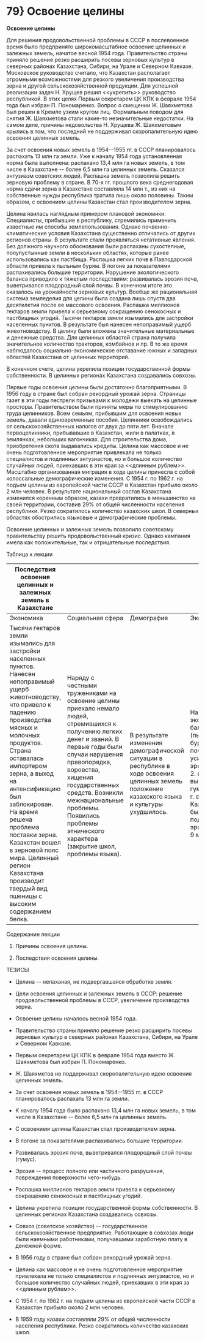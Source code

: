 # 79} Освоение целины

**Освоение целины**

Для решения продовольственной проблемы в СССР в послевоенное время было предпринято широкомасштабное освоение целинных и залежных земель, начатое весной 1954 года. Правительство страны приняло решение резко расширить посевы зерновых культур в северных районах Казахстана, Сибири, на Урале и Северном Кавказе. Московское руководство считало, что Казахстан располагает огромными возможностями для резкого увеличения производства зерна и другой сельскохозяйственной продукции. Для успешной реализации задач Н. Хрущев решил \<\<укрепить\>\> руководство республикой. В этих целях Первым секретарем ЦК КПК в феврале 1954 года был избран П. Пономаренко. Вопрос о смещении Ж. Шаяхметова был решен в Кремле узким кругом лиц. Формальным поводом для снятия Ж. Шаяхметова стали какие-то незначительные недостатки. На самом деле, причины недовольства Н. Хрущева Ж. Шаяхметовым крылись в том, что последний не поддерживал скоропалительную идею освоения целинных земель.

За счет освоения новых земель в 1954--1955 гг. в СССР планировалось распахать 13 млн га земли. Уже к началу 1954 года установленная норма была выполнена: распахано 13,4 млн га новых земель, в том числе в Казахстане -- более 6,5 млн га целинных земель. Сказался энтузиазм советских людей. Распашка земель позволила решить зерновую проблему в стране. В 70-х гг. прошлого века среднегодовая норма сдачи зерна в Казахстане составляла 14 млн т., из них на собственные нужды республика тратила лишь около половины. Таким образом, с освоением целины Казахстан стал производителем зерна.

Целина явилась наглядным примером плановой экономики. Специалисты, прибывшие в республику, стремились применить известные им способы землепользования. Однако почвенно-климатические условия Казахстана существенно отличались от других регионов страны. В результате стали проявляться негативные явления. Без должного научного обоснования были распаханы сухостепные, полупустынные земли в нескольких областях, которые ранее использовались как пастбища. Распашка легких почв в Павлодарской области привела к пыльным бурям. В погоне за показателями распахивались большие территории. Нарушение экологического баланса приводило к тяжелым последствиям: развивалась эрозия почв, выветривался плодородный слой почвы. В конечном итоге это сказалось на урожайности зерновых культур. Вообще же рациональная система земледелия для целины была создана лишь спустя два десятилетия после ее массового освоения. Распашка миллионов гектаров земли привела к серьезному сокращению сенокосных и пастбищных угодий. Тысячи гектаров земли изымались для застройки населенных пунктов. В результате был нанесен непоправимый ущерб животноводству. В целину были вложены значительные материальные и денежные средства. Для целинных областей страна получила значительное количество тракторов, комбайнов и пр. В то же время наблюдалось социально-экономическое отставание южных и западных областей Казахстана от целинных территорий.

В конечном счете, целина укрепила позиции государственной формы собственности. В целинных регионах Казахстана создавались совхозы.

Первые годы освоения целины были достаточно благоприятными. В 1956 году в стране был собран рекордный урожай зерна. Страницы газет в эти годы пестрели призывами к молодежи выехать на целинные просторы. Правительством были приняты меры по стимулированию труда целинников. Всем семьям, прибывшим для освоения новых земель, давали единовременные пособия. Целинники освобождались от сельскохозяйственных налогов от двух до пяти лет. Вначале первоцелинники, прибывавшие в Казахстан, жили в палатках, в землянках, небольших вагончиках. Для строительства дома, приобретения скота выдавались кредиты. Целина как массовое и не очень подготовленное мероприятие привлекала не только специалистов и подлинных энтузиастов, но и большое количество случайных людей, приехавших в эти края за \<\<длинным рублем\>\>. Масштабно организованная миграция в ходе целины принесла с собой колоссальные демографические изменения. С 1954 г. по 1962 г. на подъем целины из европейской части СССР в Казахстан прибыло около 2 млн человек. В результате национальный состав Казахстана изменился коренным образом, казахи превратились в меньшинство на своей территории, составив 29% от общей численности населения республики. Резко сократилось количество казахских школ. В северных областях обострились языковые и демографические проблемы.

Освоение целинных и залежных земель позволило советскому правительству решить продовольственный кризис. Однако кампания имела как положительные, так и отрицательные последствия.

Таблица к лекции

|                                                                                                                                                                                                                                                                                                                                                                                                                                                                                                                                            Последствия освоения целинных и залежных земель в Казахстане                                                                                                                                                                                                                                                                                                                                                                                                                                                                                                                                            ||||
|------------------------------------------------------------------------------------------------------------------------------------------------------------------------------------------------------------------------------------------------------------------------------------------------------------------------------------------------------------------------------------------------------------------------------------|---------------------------------------------------------------------------------------------------------------------------------------------------------------------------------------------------------------------------------------------------------------------------------------------------------------------------------------------------------|------------------------------------------------------------------------------------------------------------------------------------------------|-------------------------------------------------------------------------------------------------------------------------------------------------------------------------------------------------------|
| Экономика                                                                                                                                                                                                                                                                                                                                                                                                                          | Социальная сфера                                                                                                                                                                                                                                                                                                                                        | Демография                                                                                                                                     | Экология                                                                                                                                                                                              |
| Тысячи гектаров земли изымались для застройки населенных пунктов. Нанесен непоправимый ущерб животноводству, что привело к падению производства мясных и молочных продуктов. Страна оставалась импортером зерна, а выход на интенсификацию был заблокирован. На время решена проблема поставки зерна. Казахстан вошел в зерновой пояс мира. Целинный регион Казахстана производит твердый вид пшеницы с высоким содержанием белка. | Наряду с честными тружениками на освоение целины приехало немало людей, стремившихся к получению легких денег и званий. В первые годы были случаи нарушения правопорядка, воровства, хищения государственных средств. Возникли межнациональные проблемы. Появились проблемы этнического характера (закрытие школ, проблемы языка). <br /> <br /> <br /> | В результате изменения демографической ситуации в республике в ходе освоения целинных земель положение казахского языка и культуры ухудшилось. | Нарушен экологический баланс (пыльные бури на легких почвах): 1. усилилась эрозия почв; 2. интенсивно выветривался гумус. К 1960 г. в Северном Казахстане было подвержено эрозии более 9 млн га почв. |

Содержание лекции

1. Причины освоения целины.

2. Последствия освоения целины.

ТЕЗИСЫ

* Целина -- непаханая, не подвергавшаяся обработке земля.

* Цели освоения целинных и залежных земель в СССР: решение продовольственной проблемы в СССР, увеличение производства зерна.

* Освоение целины началось весной 1954 года.

* Правительство страны приняло решение резко расширить посевы зерновых культур в северных районах Казахстана, Сибири, на Урале и Северном Кавказе.

* Первым секретарем ЦК КПК в феврале 1954 года вместо Ж. Шаяхметова был избран П. Пономаренко.

* Ж. Шаяхметов не поддерживал скоропалительную идею освоения целинных земель.

* За счет освоения новых земель в 1954--1955 гг. в СССР планировалось распахать 13 млн га земли.

* К началу 1954 года было распахано 13,4 млн га новых земель, в том числе в Казахстане -- более 6,5 млн га целинных земель.

* С освоением целины Казахстан стал производителем зерна.

* В погоне за показателями распахивались большие территории.

* Развивалась эрозия почв, выветривался плодородный слой почвы (гумус).

* Эрозия -- процесс полного или частичного разрушения, повреждения поверхности чего-нибудь.

* Распашка миллионов гектаров земли привела к серьезному сокращению сенокосных и пастбищных угодий.

* Целина укрепила позиции государственной формы собственности. В целинных регионах Казахстана создавались совхозы.

* Совхоз (советское хозяйство) -- государственное сельскохозяйственное предприятие. Работающие в совхозах люди были наемными работниками, получавшими заработную плату в денежной форме.

* В 1956 году в стране был собран рекордный урожай зерна.

* Целина как массовое и не очень подготовленное мероприятие привлекала не только специалистов и подлинных энтузиастов, но и большое количество случайных людей, приехавших в эти края за \<\<длинным рублем\>\>.

* С 1954 г. по 1962 г. на подъем целины из европейской части СССР в Казахстан прибыло около 2 млн человек.

* В 1959 году казахи составляли 29% от общей численности населения республики. Резко сократилось количество казахских школ.

